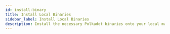 ```yaml
---
id: install-binary
title: Install Local Binaries
sidebar_label: Install Local Binaries
description: Install the necessary Polkadot binaries onto your local machine.
---
```


